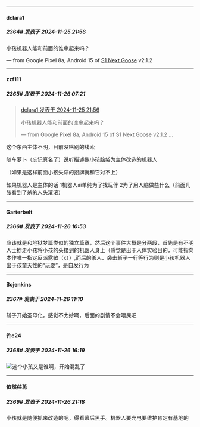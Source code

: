 ﻿
*****

####  dclara1  
##### 2364#       发表于 2024-11-25 21:56

小孩机器人能和前面的谁串起来吗？

— from Google Pixel 8a, Android 15 of [S1 Next Goose](https://pan.baidu.com/s/1mi43uRm) v2.1.2


*****

####  zzf111  
##### 2365#       发表于 2024-11-26 07:21

<blockquote><a href="httphttps://bbs.saraba1st.com/2b/forum.php?mod=redirect&amp;goto=findpost&amp;pid=66773949&amp;ptid=1577149" target="_blank">dclara1 发表于 2024-11-25 21:56</a>

小孩机器人能和前面的谁串起来吗？

— from Google Pixel 8a, Android 15 of S1 Next Goose v2.1.2 ...</blockquote>
这个东西主体不明，目前没啥别的线索

随车萝卜（忘记真名了）说听描述像小孩脑袋为主体改造的机器人

（如果是这样前面小孩失踪的招牌就和它对不上）

如果机器人是主体的话 1机器人ai单纯为了找玩伴 2为了用人脑做些什么（前面几张看到了杀的人头滚滚）


*****

####  Garterbelt  
##### 2366#       发表于 2024-11-26 10:53

应该就是和地狱梦篇类似的独立篇章，然后这个事件大概是分两段，首先是有不明人士掳走小孩将小孩的头接到的机器人身上（感觉是出于人体实验目的，可能指向本作唯一指定反派露敏（x））,而后的杀人、袭击斩子一行等行为则是小孩机器人出于孩童天性的“玩耍”，是自发行为


*****

####  Bojenkins  
##### 2367#       发表于 2024-11-26 11:10

斩子开始圣母化，感觉不太妙啊，后面的剧情不会喂屎吧


*****

####  许c24  
##### 2368#       发表于 2024-11-26 16:19

<img src="https://static.saraba1st.com/image/smiley/face2017/112.png" referrerpolicy="no-referrer">这个小孩又是谁啊，开始混乱了


*****

####  依然荏苒  
##### 2369#       发表于 2024-11-26 21:18

小孩就是随便抓来改造的吧，得看幕后黑手。机器人要充电要维护肯定有基地的

